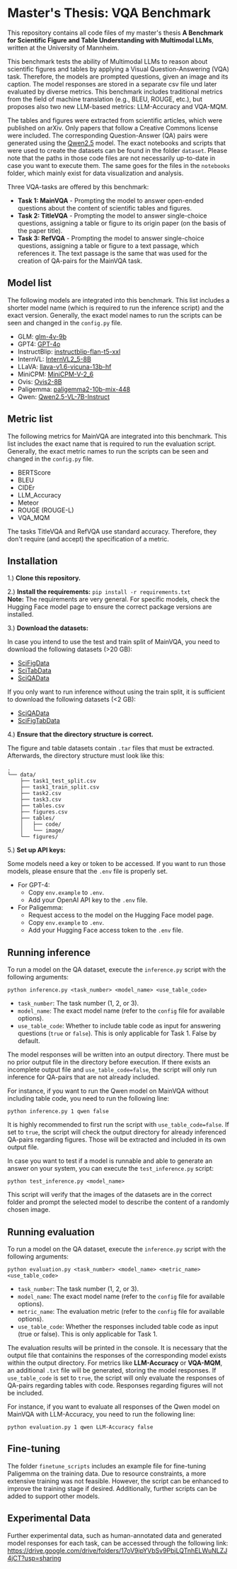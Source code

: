 # Master's Thesis: VQA Benchmark
This repository contains all code files of my master's thesis **A Benchmark for Scientific Figure and Table Understanding with Multimodal LLMs**, written at the University of Mannheim.

This benchmark tests the ability of Multimodal LLMs to reason about scientific figures and tables by applying a Visual Question-Answering (VQA) task. Therefore, the models are prompted questions, given an image and its caption. The model responses are stored in a separate csv file und later evaluated by diverse metrics. This benchmark includes traditional metrics from the field of machine translation (e.g., BLEU, ROUGE, etc.), but proposes also two new LLM-based metrics: LLM-Accuracy and VQA-MQM.

The tables and figures were extracted from scientific articles, which were published on arXiv. Only papers that follow a Creative Commons license were included. The corresponding Question-Answer (QA) pairs were generated using the [Qwen2.5](https://huggingface.co/Qwen/Qwen2.5-14B-Instruct) model. The exact notebooks and scripts that were used to create the datasets can be found in the folder `dataset`. Please note that the paths in those code files are not necessarily up-to-date in case you want to execute them. The same goes for the files in the `notebooks` folder, which mainly exist for data visualization and analysis.

Three VQA-tasks are offered by this benchmark:

- **Task 1: MainVQA** - Prompting the model to answer open-ended questions about the content of scientific tables and figures.
- **Task 2: TitleVQA** - Prompting the model to answer single-choice questions, assigning a table or figure to its origin paper (on the basis of the paper title).
- **Task 3: RefVQA** - Prompting the model to answer single-choice questions, assigning a table or figure to a text passage, which references it. The text passage is the same that was used for the creation of QA-pairs for the MainVQA task.

## Model list

The following models are integrated into this benchmark. This list includes a shorter model name (which is required to run the inference script) and the exact version. Generally, the exact model names to run the scripts can be seen and changed in the `config.py` file.

- GLM: [glm-4v-9b](https://huggingface.co/THUDM/glm-4v-9b)
- GPT4: [GPT-4o](https://openai.com/index/hello-gpt-4o/)
- InstructBlip: [instructblip-flan-t5-xxl](https://huggingface.co/Salesforce/instructblip-flan-t5-xxl)
- InternVL: [InternVL2_5-8B](https://huggingface.co/OpenGVLab/InternVL2_5-8B)
- LLaVA: [llava-v1.6-vicuna-13b-hf](https://huggingface.co/llava-hf/llava-v1.6-vicuna-13b-hf)
- MiniCPM: [MiniCPM-V-2_6](https://huggingface.co/openbmb/MiniCPM-V-2_6)
- Ovis: [Ovis2-8B](https://huggingface.co/AIDC-AI/Ovis2-8B)
- Paligemma: [paligemma2-10b-mix-448](https://huggingface.co/google/paligemma2-10b-mix-448)
- Qwen: [Qwen2.5-VL-7B-Instruct](Qwen/Qwen2.5-VL-7B-Instruct)

## Metric list

The following metrics for MainVQA are integrated into this benchmark. This list includes the exact name that is required to run the evaluation script. Generally, the exact metric names to run the scripts can be seen and changed in the `config.py` file.

- BERTScore
- BLEU
- CIDEr
- LLM_Accuracy
- Meteor
- ROUGE (ROUGE-L)
- VQA_MQM

The tasks TitleVQA and RefVQA use standard accuracy. Therefore, they don't require (and accept) the specification of a metric.

## Installation

1.) **Clone this repository.**

2.) **Install the requirements:** `pip install -r requirements.txt`\
**Note:** The requirements are very general. For specific models, check the Hugging Face model page to ensure the correct package versions are installed.

3.) **Download the datasets:**

In case you intend to use the test and train split of MainVQA, you need to download the following datasets (>20 GB):
  - [SciFigData](https://huggingface.co/datasets/fuubian/SciFigData)
  - [SciTabData](https://huggingface.co/datasets/fuubian/SciTabData)
  - [SciQAData](https://huggingface.co/datasets/fuubian/SciQAData)

If you only want to run inference without using the train split, it is sufficient to download the following datasets (<2 GB):
  - [SciQAData](https://huggingface.co/datasets/fuubian/SciQAData)
  - [SciFigTabData](https://huggingface.co/datasets/fuubian/SciFigTabSubset)

4.) **Ensure that the directory structure is correct.**

The figure and table datasets contain `.tar` files that must be extracted. Afterwards, the directory structure must look like this:
```
.
└── data/
    ├── task1_test_split.csv
    ├── task1_train_split.csv
    ├── task2.csv
    ├── task3.csv
    ├── tables.csv
    ├── figures.csv
    ├── tables/
    │   ├── code/
    │   └── image/
    └── figures/
```

5.) **Set up API keys:**

Some models need a key or token to be accessed. If you want to run those models, please ensure that the `.env` file is properly set.

  - For GPT-4:
    - Copy `env.example` to `.env`.
    - Add your OpenAI API key to the `.env` file.
  - For Paligemma:
    - Request access to the model on the Hugging Face model page.
    - Copy `env.example` to `.env`.
    - Add your Hugging Face access token to the `.env` file.

    

## Running inference

To run a model on the QA dataset, execute the `inference.py` script with the following arguments:

```
python inference.py <task_number> <model_name> <use_table_code>
```

  -	`task_number`: The task number (1, 2, or 3).
  -	`model_name`: The exact model name (refer to the `config` file for available options).
  -	`use_table_code`: Whether to include table code as input for answering questions (`true` or `false`). This is only applicable for Task 1. False by default.

The model responses will be written into an output directory. There must be no prior output file in the directory before execution. If there exists an incomplete output file and `use_table_code=false`, the script will only run inference for QA-pairs that are not already included. 

For instance, if you want to run the Qwen model on MainVQA without including table code, you need to run the following line:

```
python inference.py 1 qwen false
```

It is highly recommended to first run the script with `use_table_code=false`. If set to `true`, the script will check the output directory for already inferenced QA-pairs regarding figures. Those will be extracted and included in its own output file.

In case you want to test if a model is runnable and able to generate an answer on your system, you can execute the `test_inference.py` script:

```
python test_inference.py <model_name>
```

This script will verify that the images of the datasets are in the correct folder and prompt the selected model to describe the content of a randomly chosen image.

## Running evaluation

To run a model on the QA dataset, execute the `inference.py` script with the following arguments:

```
python evaluation.py <task_number> <model_name> <metric_name> <use_table_code>
```

  -	`task_number`: The task number (1, 2, or 3).
  -	`model_name`: The exact model name (refer to the `config` file for available options).
  -	`metric_name`: The evaluation metric (refer to the `config` file for available options).
  - `use_table_code`: Whether the responses included table code as input (true or false). This is only applicable for Task 1.

The evaluation results will be printed in the console. It is necessary that the output file that containins the responses of the corresponding model exists within the output directory. For metrics like **LLM-Accuracy** or **VQA-MQM**, an additional `.txt` file will be generated, storing the model responses. If `use_table_code` is set to `true`, the script will only evaluate the responses of QA-pairs regarding tables with code. Responses regarding figures will not be included.

For instance, if you want to evaluate all responses of the Qwen model on MainVQA with LLM-Accuracy, you need to run the following line:

```
python evaluation.py 1 qwen LLM-Accuracy false
```

## Fine-tuning

The folder `finetune_scripts` includes an example file for fine-tuning Paligemma on the training data. Due to resource constraints, a more extensive training was not feasible. However, the script can be enhanced to improve the training stage if desired. Additionally, further scripts can be added to support other models.

## Experimental Data

Further experimental data, such as human-annotated data and generated model responses for each task, can be accessed through the following link: 
https://drive.google.com/drive/folders/17oV9ipYVbSv9PbjLQTnhELWuNLZJ4jCT?usp=sharing
